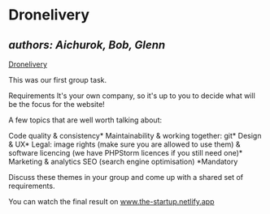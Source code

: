 # Dronelivery
***authors: Aichurok, Bob, Glenn***
---
[Dronelivery](https://github.com/taillie/the-startup)

This was our first group task. 

Requirements
It's your own company, so it's up to you to decide what will be the focus for the website!

A few topics that are well worth talking about:

Code quality & consistency*
Maintainability & working together: git*
Design & UX*
Legal: image rights (make sure you are allowed to use them) & software licencing (we have PHPStorm licences if you still need one)*
Marketing & analytics
SEO (search engine optimisation)
*Mandatory

Discuss these themes in your group and come up with a shared set of requirements.

You can watch the final result on www.the-startup.netlify.app
